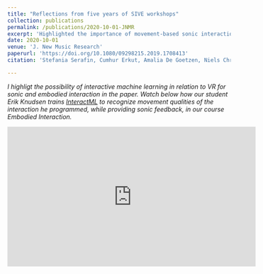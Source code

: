```yaml
---
title: "Reflections from five years of SIVE workshops"
collection: publications
permalink: /publications/2020-10-01-JNMR
excerpt: 'Highlighted the importance of movement-based sonic interaction design and interactive machine learning in VR'
date: 2020-10-01
venue: 'J. New Music Research'
paperurl: 'https://doi.org/10.1080/09298215.2019.1708413'
citation: 'Stefania Serafin, Cumhur Erkut, Amalia De Goetzen, Niels Christian Nilsson, Rolf Nordahl, Francesco Grani, Federico Avanzini, and Michele Geronazzo. Reflections from five years of Sonic Interaction in Virtual Environments (SIVE) workshops. 2020 J. New Music Research, 49 (1), pp 24-34'

---
```

*I highligt the possibility of interactive machine learning in relation to VR for sonic and embodied interaction in the paper. Watch below how our student Erik Knudsen trains [InteractML](https://interactml.com/) to recognize movement qualities of the interaction he programmed, while providing sonic feedback, in our course Embodied Interaction.*

<iframe width="560" height="315" src="https://www.youtube.com/embed/k0g0qSePx-w" title="YouTube video player" frameborder="0" allow="accelerometer; autoplay; clipboard-write; encrypted-media; gyroscope; picture-in-picture" allowfullscreen></iframe>

<!-- [Download paper here](http://academicpages.github.io/files/paper1.pdf) -->

